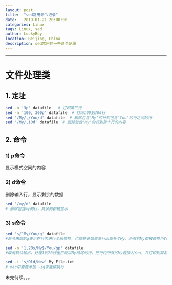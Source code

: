 ```yaml
---
layout: post
title:  "sed常用命令记录"
date:   2019-01-21 20:00:00
categories: Linux
tags: Linux, sed
author: LuckyBoy
location: Beijing, China
description: sed常用的一些命令记录
---
```

---

# 文件处理类

## 1. 定址

```bash
sed -n '3p' datafile   # 打印第三行
sed -n '100, 300p' datafile  # 打印100到300行
sed '/My/,/You/d' datafile  # 删除包含"My"的行到包含"You"的行之间的行
sed '/My/,10d' datafile  # 删除包含"My"的行到第十行的内容
```

## 2. 命令

### 1) p命令

显示模式空间的内容

### 2) d命令

删除输入行，显示剩余的数据

```bash
sed '/my/d' datafile
# 删除包含my的行，其余的都被显示
```

### 3) s命令

```bash
sed 's/^My/You/g' datafile
#命令末端的g表示在行内进行全局替换，也就是说如果某行出现多个My，所有的My都被替换为You。

sed -n '1,20s/My$/You/gp' datafile
#取消默认输出，处理1到20行里匹配以My结尾的行，把行内所有的My替换为You，并打印到屏幕上

sed -i 's/Old/New' My_File.txt
# mac中需要添加 -ig才能够执行
```

未完待续。。。